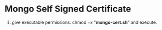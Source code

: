 # Mongo Self Signed Certificate
1. give executable permissions: chmod +x "**mongo-cert.sh**" and execute.
